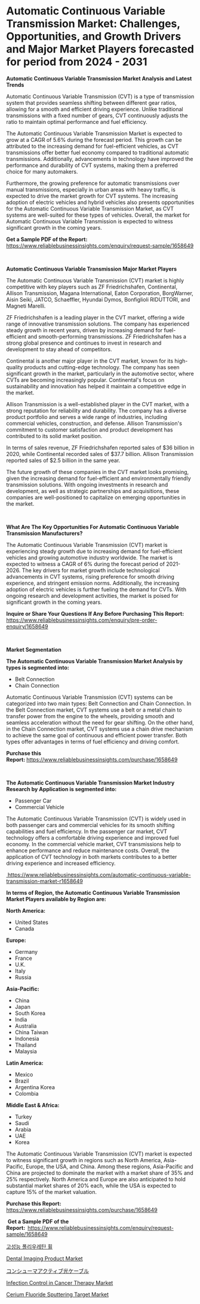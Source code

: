 <p><h1>Automatic Continuous Variable Transmission Market: Challenges, Opportunities, and Growth Drivers and Major Market Players forecasted for period from 2024 - 2031</h1></p><p><strong>Automatic Continuous Variable Transmission Market Analysis and Latest Trends</strong></p>
<p><p>Automatic Continuous Variable Transmission (CVT) is a type of transmission system that provides seamless shifting between different gear ratios, allowing for a smooth and efficient driving experience. Unlike traditional transmissions with a fixed number of gears, CVT continuously adjusts the ratio to maintain optimal performance and fuel efficiency.</p><p>The Automatic Continuous Variable Transmission Market is expected to grow at a CAGR of 5.6% during the forecast period. This growth can be attributed to the increasing demand for fuel-efficient vehicles, as CVT transmissions offer better fuel economy compared to traditional automatic transmissions. Additionally, advancements in technology have improved the performance and durability of CVT systems, making them a preferred choice for many automakers.</p><p>Furthermore, the growing preference for automatic transmissions over manual transmissions, especially in urban areas with heavy traffic, is expected to drive the market growth for CVT systems. The increasing adoption of electric vehicles and hybrid vehicles also presents opportunities for the Automatic Continuous Variable Transmission Market, as CVT systems are well-suited for these types of vehicles. Overall, the market for Automatic Continuous Variable Transmission is expected to witness significant growth in the coming years.</p></p>
<p><strong>Get a Sample PDF of the Report:&nbsp;</strong> <a href="https://www.reliablebusinessinsights.com/enquiry/request-sample/1658649">https://www.reliablebusinessinsights.com/enquiry/request-sample/1658649</a></p>
<p>&nbsp;</p>
<p><strong>Automatic Continuous Variable Transmission Major Market Players</strong></p>
<p><p>The Automatic Continuous Variable Transmission (CVT) market is highly competitive with key players such as ZF Friedrichshafen, Continental, Allison Transmission, Magana International, Eaton Corporation, BorgWarner, Aisin Seiki, JATCO, Schaeffler, Hyundai Dymos, Bonfiglioli RIDUTTORI, and Magneti Marelli.</p><p>ZF Friedrichshafen is a leading player in the CVT market, offering a wide range of innovative transmission solutions. The company has experienced steady growth in recent years, driven by increasing demand for fuel-efficient and smooth-performing transmissions. ZF Friedrichshafen has a strong global presence and continues to invest in research and development to stay ahead of competitors.</p><p>Continental is another major player in the CVT market, known for its high-quality products and cutting-edge technology. The company has seen significant growth in the market, particularly in the automotive sector, where CVTs are becoming increasingly popular. Continental's focus on sustainability and innovation has helped it maintain a competitive edge in the market.</p><p>Allison Transmission is a well-established player in the CVT market, with a strong reputation for reliability and durability. The company has a diverse product portfolio and serves a wide range of industries, including commercial vehicles, construction, and defense. Allison Transmission's commitment to customer satisfaction and product development has contributed to its solid market position.</p><p>In terms of sales revenue, ZF Friedrichshafen reported sales of $36 billion in 2020, while Continental recorded sales of $37.7 billion. Allison Transmission reported sales of $2.5 billion in the same year.</p><p>The future growth of these companies in the CVT market looks promising, given the increasing demand for fuel-efficient and environmentally friendly transmission solutions. With ongoing investments in research and development, as well as strategic partnerships and acquisitions, these companies are well-positioned to capitalize on emerging opportunities in the market.</p></p>
<p>&nbsp;</p>
<p><strong>What Are The Key Opportunities For Automatic Continuous Variable Transmission Manufacturers?</strong></p>
<p><p>The Automatic Continuous Variable Transmission (CVT) market is experiencing steady growth due to increasing demand for fuel-efficient vehicles and growing automotive industry worldwide. The market is expected to witness a CAGR of 6% during the forecast period of 2021-2026. The key drivers for market growth include technological advancements in CVT systems, rising preference for smooth driving experience, and stringent emission norms. Additionally, the increasing adoption of electric vehicles is further fueling the demand for CVTs. With ongoing research and development activities, the market is poised for significant growth in the coming years.</p></p>
<p><strong>Inquire or Share Your Questions If Any Before Purchasing This Report:</strong> <a href="https://www.reliablebusinessinsights.com/enquiry/pre-order-enquiry/1658649">https://www.reliablebusinessinsights.com/enquiry/pre-order-enquiry/1658649</a></p>
<p>&nbsp;</p>
<p><strong>Market Segmentation</strong></p>
<p><strong>The Automatic Continuous Variable Transmission Market Analysis by types is segmented into:</strong></p>
<p><ul><li>Belt Connection</li><li>Chain Connection</li></ul></p>
<p><p>Automatic Continuous Variable Transmission (CVT) systems can be categorized into two main types: Belt Connection and Chain Connection. In the Belt Connection market, CVT systems use a belt or a metal chain to transfer power from the engine to the wheels, providing smooth and seamless acceleration without the need for gear shifting. On the other hand, in the Chain Connection market, CVT systems use a chain drive mechanism to achieve the same goal of continuous and efficient power transfer. Both types offer advantages in terms of fuel efficiency and driving comfort.</p></p>
<p><strong>Purchase this Report:&nbsp;</strong><a href="https://www.reliablebusinessinsights.com/purchase/1658649">https://www.reliablebusinessinsights.com/purchase/1658649</a></p>
<p>&nbsp;</p>
<p><strong>The Automatic Continuous Variable Transmission Market Industry Research by Application is segmented into:</strong></p>
<p><ul><li>Passenger Car</li><li>Commercial Vehicle</li></ul></p>
<p><p>The Automatic Continuous Variable Transmission (CVT) is widely used in both passenger cars and commercial vehicles for its smooth shifting capabilities and fuel efficiency. In the passenger car market, CVT technology offers a comfortable driving experience and improved fuel economy. In the commercial vehicle market, CVT transmissions help to enhance performance and reduce maintenance costs. Overall, the application of CVT technology in both markets contributes to a better driving experience and increased efficiency.</p></p>
<p><a href="https://www.reliablebusinessinsights.com/automatic-continuous-variable-transmission-market-r1658649">&nbsp;https://www.reliablebusinessinsights.com/automatic-continuous-variable-transmission-market-r1658649</a></p>
<p><strong>In terms of Region, the Automatic Continuous Variable Transmission Market Players available by Region are:</strong></p>
<p>
    <p> <strong> North America: </strong>
        <ul>
            <li>United States</li>
            <li>Canada</li>
        </ul>
        </p> 
    <p> <strong> Europe: </strong>
        <ul>
            <li>Germany</li>
            <li>France</li>
            <li>U.K.</li>
            <li>Italy</li>
            <li>Russia</li>
        </ul>
        </p> 
    <p> <strong> Asia-Pacific: </strong>
        <ul>
            <li>China</li>
            <li>Japan</li>
            <li>South Korea</li>
            <li>India</li>
            <li>Australia</li>
            <li>China Taiwan</li>
            <li>Indonesia</li>
            <li>Thailand</li>
            <li>Malaysia</li>
        </ul>
        </p> 
    <p> <strong> Latin America: </strong>
        <ul>
            <li>Mexico</li>
            <li>Brazil</li>
            <li>Argentina Korea</li>
            <li>Colombia</li>
        </ul>
        </p> 
    <p> <strong> Middle East & Africa: </strong>
        <ul>
            <li>Turkey</li>
            <li>Saudi</li>
            <li>Arabia</li>
            <li>UAE</li>
            <li>Korea</li>
        </ul>
    </p>
    </p>
<p><p>The Automatic Continuous Variable Transmission (CVT) market is expected to witness significant growth in regions such as North America, Asia-Pacific, Europe, the USA, and China. Among these regions, Asia-Pacific and China are projected to dominate the market with a market share of 35% and 25% respectively. North America and Europe are also anticipated to hold substantial market shares of 20% each, while the USA is expected to capture 15% of the market valuation.</p></p>
<p><strong>Purchase this Report: </strong><a href="https://www.reliablebusinessinsights.com/purchase/1658649">https://www.reliablebusinessinsights.com/purchase/1658649</a></p>
<p>&nbsp;<strong>Get a Sample PDF of the Report:&nbsp;&nbsp;</strong><a href="https://www.reliablebusinessinsights.com/enquiry/request-sample/1658649">https://www.reliablebusinessinsights.com/enquiry/request-sample/1658649</a></p>
<p><strong></strong></p>
<p><p><a href="https://github.com/JosefaRice/Market-Research-Report-List-1/blob/main/808693887651.md">고성능 폴리우레탄 휠</a></p><p><a href="https://github.com/yemakinde/Market-Research-Report-List-2/blob/main/dental-imaging-product-market.md">Dental Imaging Product Market</a></p><p><a href="https://github.com/zjkmgcs938405/Market-Research-Report-List-2/blob/main/390302496002.md">コンシューマアクティブ光ケーブル</a></p><p><a href="https://www.linkedin.com/pulse/infection-control-cancer-therapy-market-trends-analysis-forecasted-o0tcf?trackingId=R3oXYZ%2F80dUtnw2ErSECiQ%3D%3D">Infection Control in Cancer Therapy Market</a></p><p><a href="https://www.linkedin.com/pulse/cerium-fluoride-sputtering-target-market-analysis-sze-forecasted-bhodf?trackingId=NT2hEwaZ4SsMiZKPCTjzVw%3D%3D">Cerium Fluoride Sputtering Target Market</a></p></p>
